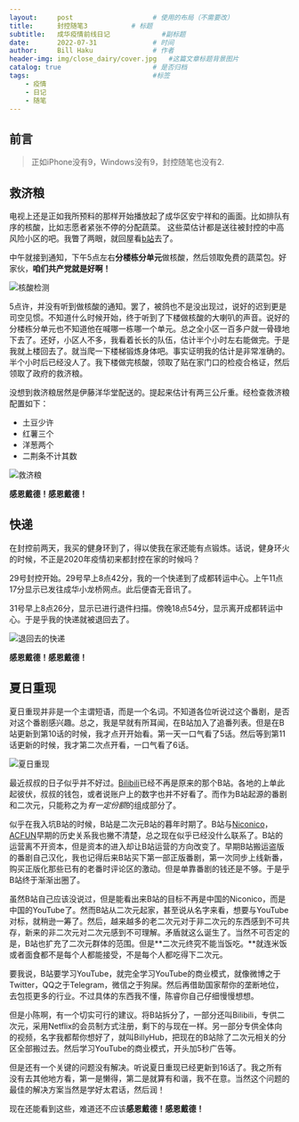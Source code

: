 ```yaml
---
layout:     post   				    # 使用的布局（不需要改）
title:      封控随笔3			# 标题
subtitle:   成华疫情前线日记             #副标题
date:       2022-07-31 				# 时间
author:     Bill Haku 				# 作者
header-img: img/close_dairy/cover.jpg 	#这篇文章标题背景图片
catalog: true 						# 是否归档
tags:								#标签
    - 疫情
    - 日记
    - 随笔
---
```


## 前言

> 正如iPhone没有9，Windows没有9，封控随笔也没有2.

## 救济粮

电视上还是正如我所预料的那样开始播放起了成华区安宁祥和的画面。比如排队有序的核酸，比如志愿者紧张不停的分配蔬菜。
这些菜估计都是送往被封控的中高风险小区的吧。我瞥了两眼，就回屋看[b站](https://www.bilibili.com)去了。

中午就接到通知，下午5点左右**分楼栋分单元**做核酸，然后领取免费的蔬菜包。好家伙，**咱们共产党就是好啊！**

![核酸检测](http://zhuaiyuwen.xyz/img/close_dairy/3.png)

5点许，并没有听到做核酸的通知。罢了，被鸽也不是没出现过，说好的迟到更是司空见惯。不知道什么时候开始，终于听到了下楼做核酸的大喇叭的声音。说好的分楼栋分单元也不知道他在喊哪一栋哪一个单元。总之全小区一百多户就一骨碌地下去了。还好，小区人不多，我看着长长的队伍，估计半个小时左右能做完。于是我就上楼回去了。就当爬一下楼梯锻炼身体吧。事实证明我的估计是非常准确的。半个小时后已经没人了。我下楼做完核酸，领取了贴在家门口的检疫合格证，然后领取了政府的救济粮。

没想到救济粮居然是伊藤洋华堂配送的。提起来估计有两三公斤重。经检查救济粮配置如下：
- 土豆少许
- 红薯三个
- 洋葱两个
- 二荆条不计其数

![救济粮](http://zhuaiyuwen.xyz/img/close_dairy/4.png)

**感恩戴德！感恩戴德！**

## 快递

在封控前两天，我买的健身环到了，得以使我在家还能有点锻炼。话说，健身环火的时候，不正是2020年疫情初来都封控在家的时候吗？

29号封控开始。29号早上8点42分，我的一个快递到了成都转运中心。上午11点17分显示已发往成华小龙桥网点。此后便杳无音讯了。

31号早上8点26分，显示已进行退件扫描。傍晚18点54分，显示离开成都转运中心。于是乎我的快递就被退回去了。

![退回去的快递](http://zhuaiyuwen.xyz/img/close_dairy/5.jpg)

**感恩戴德！感恩戴德！**

## 夏日重现

夏日重现并非是一个主谓短语，而是一个名词。不知道各位听说过这个番剧，是否对这个番剧感兴趣。总之，我是早就有所耳闻，在B站加入了追番列表。但是在B站更新到第10话的时候，我才点开开始看。第一天一口气看了5话。然后等到第11话更新的时候，我才第二次点开看，一口气看了6话。

![夏日重现](http://zhuaiyuwen.xyz/img/close_dairy/6.jpg)

最近叔叔的日子似乎并不好过。[Bilibili](https://www.bilibili.com)已经不再是原来的那个B站。各地的上单此起彼伏，叔叔的钱包，或者说账户上的数字也并不好看了。而作为B站起源的番剧和二次元，只能称之为*有一定份额*的组成部分了。

似乎在我入坑B站的时候，B站是二次元B站的暮年时期了。B站与[Niconico](https://www.nicovideo.jp)，[ACFUN](https://www.acfun.cn)早期的历史关系我也撇不清楚，总之现在似乎已经没什么联系了。B站的运营离不开资本，但是资本的进入却让B站运营的方向改变了。早期B站搬运盗版的番剧自己汉化，我也记得后来B站买下第一部正版番剧，第一次同步上线新番，购买正版化那些已有的老番时评论区的激动。但是单靠番剧的钱还是不够。于是乎B站终于渐渐出圈了。

虽然B站自己应该没说过，但是能看出来B站的目标不再是中国的Niconico，而是中国的YouTube了。然而B站从二次元起家，甚至说从名字来看，想要与YouTube对标，就稍逊一筹了。然后，越来越多的老二次元对于非二次元的东西感到不可共存，新来的非二次元对二次元感到不可理解。矛盾就这么诞生了。当然不可否定的是，B站也扩充了二次元群体的范围。但是**二次元终究不能当饭吃。**就连米饭或者面食都不是每个人都能接受，不是每个人都吃得下二次元。

要我说，B站要学习YouTube，就完全学习YouTube的商业模式，就像微博之于Twitter，QQ之于Telegram，微信之于狗屎。然后再借助国家帮你的垄断地位，去包揽更多的行业。不过具体的东西我不懂，陈睿你自己仔细慢慢想想。

但是小陈啊，有一个切实可行的建议。将B站拆分了，一部分还叫Bilibili，专供二次元，采用Netflix的会员制方式注册，剩下的与现在一样。另一部分专供全体向的视频，名字我都帮你想好了，就叫BillyHub，把现在的B站除了二次元相关的分区全部搬过去。然后学习YouTube的商业模式，开头加5秒广告等。

但是还有一个关键的问题没有解决。听说夏日重现已经更新到16话了。我之所有没有去其他地方看，第一是懒得，第二是就算有和谐，我不在意。当然这个问题的最佳的解决方案当然是学好太君话，然后润！

现在还能看到这些，难道还不应该**感恩戴德！感恩戴德！**